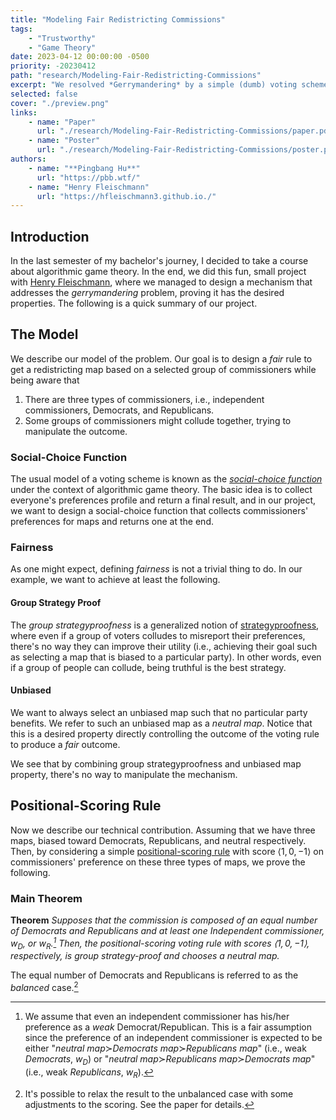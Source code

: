 ```yaml
---
title: "Modeling Fair Redistricting Commissions"
tags:
	- "Trustworthy"
	- "Game Theory"
date: 2023-04-12 00:00:00 -0500
priority: -20230412
path: "research/Modeling-Fair-Redistricting-Commissions"
excerpt: "We resolved *Gerrymandering* by a simple (dumb) voting scheme..."
selected: false
cover: "./preview.png"
links:
    - name: "Paper"
      url: "./research/Modeling-Fair-Redistricting-Commissions/paper.pdf"
    - name: "Poster"
      url: "./research/Modeling-Fair-Redistricting-Commissions/poster.pdf"
authors:
    - name: "**Pingbang Hu**"
      url: "https://pbb.wtf/"
    - name: "Henry Fleischmann"
      url: "https://hfleischmann3.github.io./"
---
```


## Introduction

In the last semester of my bachelor's journey, I decided to take a course about algorithmic game theory. In the end, we did this fun, small project with [Henry Fleischmann](https://hfleischmann3.github.io./), where we managed to design a mechanism that addresses the *gerrymandering* problem, proving it has the desired properties. The following is a quick summary of our project.

## The Model

We describe our model of the problem. Our goal is to design a *fair* rule to get a redistricting map based on a selected group of commissioners while being aware that

1. There are three types of commissioners, i.e., independent commissioners, Democrats, and Republicans.
2. Some groups of commissioners might collude together, trying to manipulate the outcome.

### Social-Choice Function

The usual model of a voting scheme is known as the [*social-choice function*](https://en.wikipedia.org/wiki/Social_choice_theory#Social_choice_functions) under the context of algorithmic game theory. The basic idea is to collect everyone's preferences profile and return a final result, and in our project, we want to design a social-choice function that collects commissioners' preferences for maps and returns one at the end.

### Fairness

As one might expect, defining *fairness* is not a trivial thing to do. In our example, we want to achieve at least the following.

#### Group Strategy Proof

The *group strategyproofness* is a generalized notion of [strategyproofness](https://en.wikipedia.org/wiki/Strategyproofness), where even if a group of voters colludes to misreport their preferences, there's no way they can improve their utility (i.e., achieving their goal such as selecting a map that is biased to a particular party). In other words, even if a group of people can collude, being truthful is the best strategy.

#### Unbiased

We want to always select an unbiased map such that no particular party benefits.  We refer to such an unbiased map as a *neutral map*. Notice that this is a desired property directly controlling the outcome of the voting rule to produce a *fair* outcome.

We see that by combining group strategyproofness and unbiased map property, there's no way to manipulate the mechanism.

## Positional-Scoring Rule

Now we describe our technical contribution.  Assuming that we have three maps, biased toward Democrats, Republicans, and neutral respectively. Then, by considering a simple [positional-scoring rule](https://en.wikipedia.org/wiki/Positional_voting) with score $\langle 1, 0, -1\rangle$ on commissioners' preference on these three types of maps, we prove the following.

### Main Theorem

**Theorem** *Supposes that the commission is composed of an equal number of Democrats and Republicans and at least one Independent commissioner, $w_D$, or $w_R$.[^2] Then, the positional-scoring voting rule with scores $\langle 1, 0, -1\rangle$, respectively, is group strategy-proof and chooses a neutral map.*

[^2]: We assume that even an independent commissioner has his/her preference as a *weak* Democrat/Republican. This is a fair assumption since the preference of an independent commissioner is expected to be either "*neutral map*$\succ$*Democrats map*$\succ$*Republicans map*" (i.e., weak *Democrats*, $w_D$) or "*neutral map*$\succ$*Republicans map*$\succ$*Democrats map*" (i.e., weak *Republicans*, $w_R$).

The equal number of Democrats and Republicans is referred to as the *balanced* case.[^3]

[^3]: It's possible to relax the result to the unbalanced case with some adjustments to the scoring. See the paper for details.
